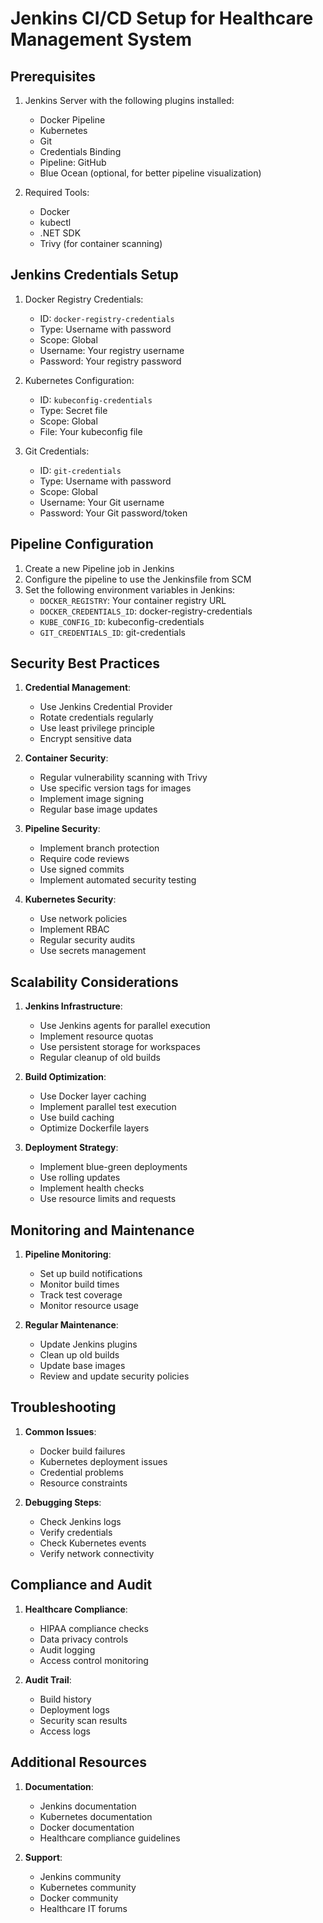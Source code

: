 # Jenkins CI/CD Setup for Healthcare Management System

## Prerequisites

1. Jenkins Server with the following plugins installed:
   - Docker Pipeline
   - Kubernetes
   - Git
   - Credentials Binding
   - Pipeline: GitHub
   - Blue Ocean (optional, for better pipeline visualization)

2. Required Tools:
   - Docker
   - kubectl
   - .NET SDK
   - Trivy (for container scanning)

## Jenkins Credentials Setup

1. Docker Registry Credentials:
   - ID: `docker-registry-credentials`
   - Type: Username with password
   - Scope: Global
   - Username: Your registry username
   - Password: Your registry password

2. Kubernetes Configuration:
   - ID: `kubeconfig-credentials`
   - Type: Secret file
   - Scope: Global
   - File: Your kubeconfig file

3. Git Credentials:
   - ID: `git-credentials`
   - Type: Username with password
   - Scope: Global
   - Username: Your Git username
   - Password: Your Git password/token

## Pipeline Configuration

1. Create a new Pipeline job in Jenkins
2. Configure the pipeline to use the Jenkinsfile from SCM
3. Set the following environment variables in Jenkins:
   - `DOCKER_REGISTRY`: Your container registry URL
   - `DOCKER_CREDENTIALS_ID`: docker-registry-credentials
   - `KUBE_CONFIG_ID`: kubeconfig-credentials
   - `GIT_CREDENTIALS_ID`: git-credentials

## Security Best Practices

1. **Credential Management**:
   - Use Jenkins Credential Provider
   - Rotate credentials regularly
   - Use least privilege principle
   - Encrypt sensitive data

2. **Container Security**:
   - Regular vulnerability scanning with Trivy
   - Use specific version tags for images
   - Implement image signing
   - Regular base image updates

3. **Pipeline Security**:
   - Implement branch protection
   - Require code reviews
   - Use signed commits
   - Implement automated security testing

4. **Kubernetes Security**:
   - Use network policies
   - Implement RBAC
   - Regular security audits
   - Use secrets management

## Scalability Considerations

1. **Jenkins Infrastructure**:
   - Use Jenkins agents for parallel execution
   - Implement resource quotas
   - Use persistent storage for workspaces
   - Regular cleanup of old builds

2. **Build Optimization**:
   - Use Docker layer caching
   - Implement parallel test execution
   - Use build caching
   - Optimize Dockerfile layers

3. **Deployment Strategy**:
   - Implement blue-green deployments
   - Use rolling updates
   - Implement health checks
   - Use resource limits and requests

## Monitoring and Maintenance

1. **Pipeline Monitoring**:
   - Set up build notifications
   - Monitor build times
   - Track test coverage
   - Monitor resource usage

2. **Regular Maintenance**:
   - Update Jenkins plugins
   - Clean up old builds
   - Update base images
   - Review and update security policies

## Troubleshooting

1. **Common Issues**:
   - Docker build failures
   - Kubernetes deployment issues
   - Credential problems
   - Resource constraints

2. **Debugging Steps**:
   - Check Jenkins logs
   - Verify credentials
   - Check Kubernetes events
   - Verify network connectivity

## Compliance and Audit

1. **Healthcare Compliance**:
   - HIPAA compliance checks
   - Data privacy controls
   - Audit logging
   - Access control monitoring

2. **Audit Trail**:
   - Build history
   - Deployment logs
   - Security scan results
   - Access logs

## Additional Resources

1. **Documentation**:
   - Jenkins documentation
   - Kubernetes documentation
   - Docker documentation
   - Healthcare compliance guidelines

2. **Support**:
   - Jenkins community
   - Kubernetes community
   - Docker community
   - Healthcare IT forums 